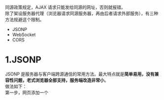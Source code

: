 同源政策规定，AJAX 请求只能发给同源的网址，否则就报错。<br />除了架设服务器代理（浏览器请求同源服务器，再由后者请求外部服务），有三种方法规避这个限制。

- JSONP
- WebSocket
- CORS


# 1.JSONP
JSONP 是服务器与客户端跨源通信的常用方法。最大特点就是**简单易用，没有兼容性问题，老式浏览器全部支持，服务端改造非常小**。<br />做法如下：<br />第一步，网页添加一个<script>元素，向服务器请求一个脚本，这不受同源政策限制，可以跨域请求。
```javascript
<script src="http://api.foo.com?callback=bar"></script>
```
注意，请求的脚本网址有一个callback参数（?callback=bar），用来告诉服务器，客户端的回调函数名称（bar）。

第二步，服务器收到请求后，拼接一个字符串，将 JSON 数据放在函数名里面，作为字符串返回（bar({...})）。

第三步，客户端会将服务器返回的字符串，作为代码解析，因为浏览器认为，这是<script>标签请求的脚本内容。这时，客户端只要定义了bar()函数，就能在该函数体内，拿到服务器返回的 JSON 数据。

下面看一个实例。首先，网页动态插入<script>元素，由它向跨域网址发出请求。
```javascript
function addScriptTag(src) {
  var script = document.createElement('script');
  script.setAttribute('type', 'text/javascript');
  script.src = src;
  document.body.appendChild(script);
}

window.onload = function () {
  addScriptTag('http://example.com/ip?callback=foo');
}

function foo(data) {
  console.log('Your public IP address is: ' + data.ip);
};
```
上面代码通过动态添加<script>元素，向服务器example.com发出请求。注意，该请求的查询字符串有一个callback参数，**用来指定回调函数的名字，这对于 JSONP 是必需的**。

服务器收到这个请求以后，**会将数据放在回调函数的参数位置**返回。
```javascript
foo({
  'ip': '8.8.8.8'
});
```
由于<script>元素请求的脚本，**直接作为代码运行**。这时，**只要浏览器定义了foo函数，该函数就会立即调用**。**作为参数的 JSON 数据被视为 JavaScript 对象，而不是字符串，因此避免了使用JSON.parse的步骤。**

# 2.WebSocket
WebSocket 是一种通信协议，使用ws://（非加密）和wss://（加密）作为协议前缀。该协议**不实行同源政策，只要服务器支持，就可以通过它进行跨源通信。**

下面是一个例子，浏览器发出的 WebSocket 请求的头信息（摘自[维基百科](https://en.wikipedia.org/wiki/WebSocket)）。
```javascript
GET /chat HTTP/1.1
Host: server.example.com
Upgrade: websocket
Connection: Upgrade
Sec-WebSocket-Key: x3JJHMbDL1EzLkh9GBhXDw==
Sec-WebSocket-Protocol: chat, superchat
Sec-WebSocket-Version: 13
Origin: http://example.com
```
上面代码中，有一个字段是Origin，表示该请求的请求源（origin），即发自哪个域名。

正是因为有了Origin这个字段，所以 WebSocket 才没有实行同源政策。因为服务器可以根据这个字段，判断是否许可本次通信。如果该域名在白名单内，服务器就会做出如下回应。
```javascript
HTTP/1.1 101 Switching Protocols
Upgrade: websocket
Connection: Upgrade
Sec-WebSocket-Accept: HSmrc0sMlYUkAGmm5OPpG2HaGWk=
Sec-WebSocket-Protocol: chat
```

# 3.CORS
CORS 是跨源资源分享（Cross-Origin Resource Sharing）的缩写。它是 W3C 标准，属于跨源 AJAX 请求的根本解决方法。相比 JSONP 只能发GET请求，CORS 允许任何类型的请求。
